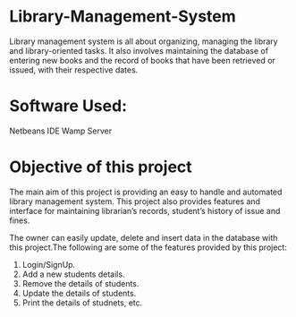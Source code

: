 # Library-Management-System
Library management system is all about organizing, managing the library and library-oriented tasks. It also involves maintaining the database of entering new books and the record of books that have been retrieved or issued, with their respective dates.

# Software Used:
Netbeans IDE
Wamp Server

# Objective of this project
The main aim of this project is providing an easy to handle and automated library management system. This project also provides features and interface for maintaining librarian’s records, student’s history of issue and fines.

The owner can easily update, delete and insert data in the database with this project.The following are some of the features provided by this project:

1. Login/SignUp.
2. Add a new students details.
3. Remove the details of students.
4. Update the details of students.
5. Print the details of studnets, etc.



